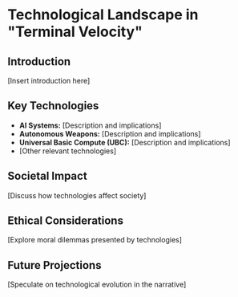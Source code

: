 # Technological Landscape in "Terminal Velocity"

## Introduction
[Insert introduction here]

## Key Technologies
- **AI Systems:** [Description and implications]
- **Autonomous Weapons:** [Description and implications]
- **Universal Basic Compute (UBC):** [Description and implications]
- [Other relevant technologies]

## Societal Impact
[Discuss how technologies affect society]

## Ethical Considerations
[Explore moral dilemmas presented by technologies]

## Future Projections
[Speculate on technological evolution in the narrative]
